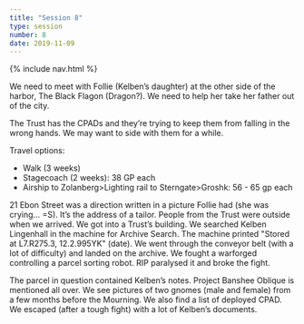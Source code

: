 ```yaml
---
title: "Session 8"
type: session
number: 8
date: 2019-11-09
---
```


{% include nav.html %}

We need to meet with Follie (Kelben’s daughter) at the other side of the harbor, The Black Flagon (Dragon?). We need to help her take her father out of the city.

The Trust has the CPADs and they’re trying to keep them from falling in the wrong hands. We may want to side with them for a while.

Travel options:

- Walk (3 weeks)
- Stagecoach (2 weeks): 38 GP each
- Airship to Zolanberg>Lighting rail to Sterngate>Groshk: 56 - 65 gp each


21 Ebon Street was a direction written in a picture Follie had (she was crying… =S). It’s the address of a tailor. People from the Trust were outside when we arrived. 
We got into a Trust’s building. We searched Kelben Lingenhall in the machine for Archive Search. The machine printed "Stored at L7.R275.3, 12.2.995YK" (date).
We went through the conveyor belt (with a lot of difficulty) and landed on the archive. We fought a warforged controlling a parcel sorting robot. RIP paralysed it and broke the fight.

The parcel in question contained Kelben’s notes. Project Banshee Oblique is mentioned all over. We see pictures of two gnomes (male and female) from a few months before the Mourning. We also find a list of deployed CPAD. We escaped (after a tough fight) with a lot of Kelben’s documents.
